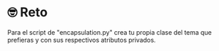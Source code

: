 # 🤓 Reto
Para el script de "encapsulation.py" crea tu propia clase del tema que prefieras y con sus respectivos atributos privados.